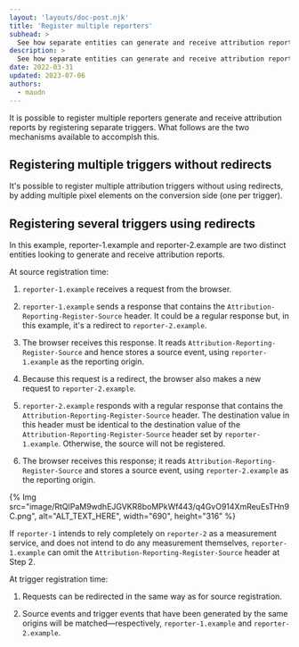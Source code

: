 ```yaml
---
layout: 'layouts/doc-post.njk'
title: 'Register multiple reporters'
subhead: >
  See how separate entities can generate and receive attribution reports. 
description: >
  See how separate entities can generate and receive attribution reports.
date: 2022-03-31
updated: 2023-07-06
authors:
  - maudn
---
```



It is possible to register multiple reporters generate and receive attribution reports by registering separate triggers. What follows are the two mechanisms available to accomplsh this.


## Registering multiple triggers without redirects

It's possible to register multiple attribution triggers without using redirects, by adding multiple pixel elements on the conversion side (one per trigger).

## Registering several triggers using redirects

In this example, reporter-1.example and reporter-2.example are two distinct entities looking to generate and receive attribution reports.

At source registration time:

1. `reporter-1.example` receives a request from the browser.

1. `reporter-1.example` sends a response that contains the `Attribution-Reporting-Register-Source` header. It could be a regular response but, in this example, it's a redirect to `reporter-2.example`.

1. The browser receives this response. It reads `Attribution-Reporting-Register-Source` and hence stores a source event, using `reporter-1.example` as the reporting origin. 

1. Because this request is a redirect, the browser also makes a new request to `reporter-2.example`.

1. `reporter-2.example` responds with a regular response that contains the `Attribution-Reporting-Register-Source` header. The destination value in this header must be identical to the destination value of the `Attribution-Reporting-Register-Source` header set by `reporter-1.example`. Otherwise, the source will not be registered.

1. The browser receives this response; it reads `Attribution-Reporting-Register-Source` and stores a source event, using `reporter-2.example` as the reporting origin.

{% Img src="image/RtQlPaM9wdhEJGVKR8boMPkWf443/q4GvO914XmReuEsTHn9C.png", alt="ALT_TEXT_HERE", width="690", height="316" %}

If `reporter-1` intends to rely completely on `reporter-2` as a measurement service, and does not intend to do any measurement themselves, `reporter-1.example` can omit the `Attribution-Reporting-Register-Source` header at Step 2.

At trigger registration time:

1. Requests can be redirected in the same way as for source registration. 

1. Source events and trigger events that have been generated by the same origins will be matched—respectively, `reporter-1.example` and `reporter-2.example`.